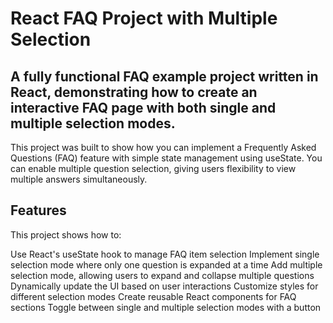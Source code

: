 <h1>React FAQ Project with Multiple Selection</h1>
<h2>A fully functional FAQ example project written in React, demonstrating how to create an interactive FAQ page with both single and multiple selection modes.</h2>

This project was built to show how you can implement a Frequently Asked Questions (FAQ) feature with simple state management using useState. You can enable multiple question selection, giving users flexibility to view multiple answers simultaneously.

<h2>Features</h2>
This project shows how to:

Use React's useState hook to manage FAQ item selection
Implement single selection mode where only one question is expanded at a time
Add multiple selection mode, allowing users to expand and collapse multiple questions
Dynamically update the UI based on user interactions
Customize styles for different selection modes
Create reusable React components for FAQ sections
Toggle between single and multiple selection modes with a button
